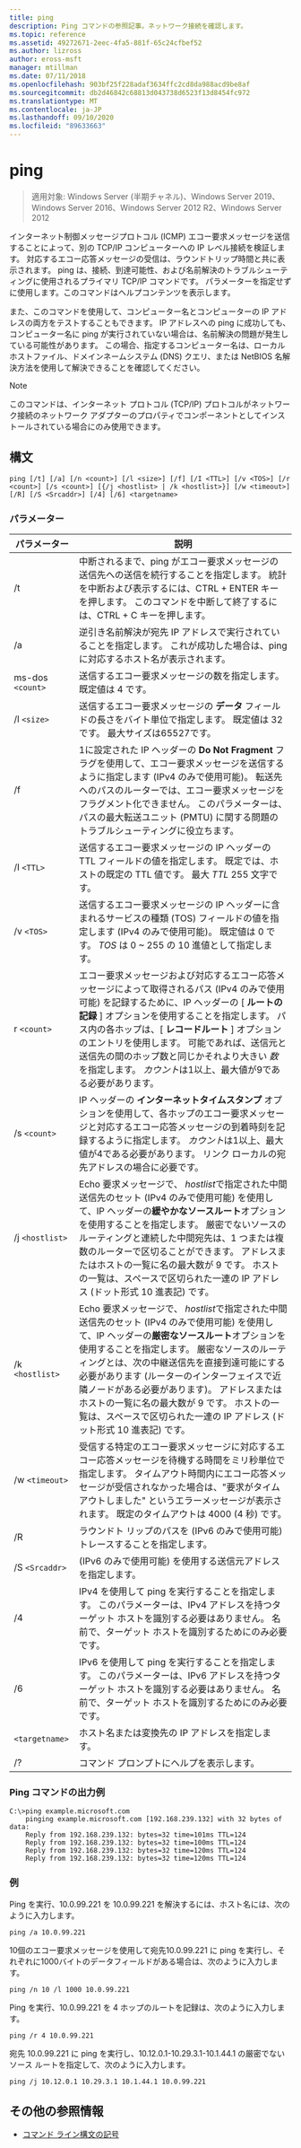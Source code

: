 ```yaml
---
title: ping
description: Ping コマンドの参照記事。ネットワーク接続を確認します。
ms.topic: reference
ms.assetid: 49272671-2eec-4fa5-881f-65c24cfbef52
ms.author: lizross
author: eross-msft
manager: mtillman
ms.date: 07/11/2018
ms.openlocfilehash: 903bf25f228adaf3634ffc2cd8da988acd9be8af
ms.sourcegitcommit: db2d46842c68813d043738d6523f13d8454fc972
ms.translationtype: MT
ms.contentlocale: ja-JP
ms.lasthandoff: 09/10/2020
ms.locfileid: "89633663"
---
```

# <a name="ping"></a>ping

> 適用対象: Windows Server (半期チャネル)、Windows Server 2019、Windows Server 2016、Windows Server 2012 R2、Windows Server 2012

インターネット制御メッセージプロトコル (ICMP) エコー要求メッセージを送信することによって、別の TCP/IP コンピューターへの IP レベル接続を検証します。 対応するエコー応答メッセージの受信は、ラウンドトリップ時間と共に表示されます。 ping は、接続、到達可能性、および名前解決のトラブルシューティングに使用されるプライマリ TCP/IP コマンドです。 パラメーターを指定せずに使用します。このコマンドはヘルプコンテンツを表示します。

また、このコマンドを使用して、コンピューター名とコンピューターの IP アドレスの両方をテストすることもできます。 IP アドレスへの ping に成功しても、コンピューター名に ping が実行されていない場合は、名前解決の問題が発生している可能性があります。 この場合、指定するコンピューター名は、ローカルホストファイル、ドメインネームシステム (DNS) クエリ、または NetBIOS 名解決方法を使用して解決できることを確認してください。

> [!NOTE]
> このコマンドは、インターネット プロトコル (TCP/IP) プロトコルがネットワーク接続のネットワーク アダプターのプロパティでコンポーネントとしてインストールされている場合にのみ使用できます。

## <a name="syntax"></a>構文

```
ping [/t] [/a] [/n <count>] [/l <size>] [/f] [/I <TTL>] [/v <TOS>] [/r <count>] [/s <count>] [{/j <hostlist> | /k <hostlist>}] [/w <timeout>] [/R] [/S <Srcaddr>] [/4] [/6] <targetname>
```

### <a name="parameters"></a>パラメーター

| パラメーター | 説明 |
|--|--|
| /t | 中断されるまで、ping がエコー要求メッセージの送信先への送信を続行することを指定します。 統計を中断および表示するには、CTRL + ENTER キーを押します。 このコマンドを中断して終了するには、CTRL + C キーを押します。 |
| /a | 逆引き名前解決が宛先 IP アドレスで実行されていることを指定します。 これが成功した場合は、ping に対応するホスト名が表示されます。 |
| ms-dos `<count>` | 送信するエコー要求メッセージの数を指定します。 既定値は 4 です。 |
| /l `<size>` | 送信するエコー要求メッセージの **データ** フィールドの長さをバイト単位で指定します。 既定値は 32 です。 最大サイズは65527です。 |
| /f | 1に設定された IP ヘッダーの **Do Not Fragment** フラグを使用して、エコー要求メッセージを送信するように指定します (IPv4 のみで使用可能)。 転送先へのパスのルーターでは、エコー要求メッセージをフラグメント化できません。 このパラメーターは、パスの最大転送ユニット (PMTU) に関する問題のトラブルシューティングに役立ちます。 |
| /I `<TTL>` | 送信するエコー要求メッセージの IP ヘッダーの TTL フィールドの値を指定します。 既定では、ホストの既定の TTL 値です。 最大 *TTL* 255 文字です。 |
| /v `<TOS>` | 送信するエコー要求メッセージの IP ヘッダーに含まれるサービスの種類 (TOS) フィールドの値を指定します (IPv4 のみで使用可能)。 既定値は 0 です。 *TOS* は 0 ~ 255 の 10 進値として指定します。 |
| r `<count>` | エコー要求メッセージおよび対応するエコー応答メッセージによって取得されるパス (IPv4 のみで使用可能) を記録するために、IP ヘッダーの [ **ルートの記録** ] オプションを使用することを指定します。 パス内の各ホップは、[ **レコードルート** ] オプションのエントリを使用します。 可能であれば、送信元と送信先の間のホップ数と同じかそれより大きい *数* を指定します。 *カウント*は1以上、最大値が9である必要があります。 |
| /s `<count>` | IP ヘッダーの **インターネットタイムスタンプ** オプションを使用して、各ホップのエコー要求メッセージと対応するエコー応答メッセージの到着時刻を記録するように指定します。 *カウント*は1以上、最大値が4である必要があります。 リンク ローカルの宛先アドレスの場合に必要です。 |
| /j `<hostlist>` | Echo 要求メッセージで、 *hostlist*で指定された中間送信先のセット (IPv4 のみで使用可能) を使用して、IP ヘッダーの**緩やかなソースルート**オプションを使用することを指定します。 厳密でないソースのルーティングと連続した中間宛先は、1 つまたは複数のルーターで区切ることができます。 アドレスまたはホストの一覧に名の最大数が 9 です。 ホストの一覧は、スペースで区切られた一連の IP アドレス (ドット形式 10 進表記) です。 |
| /k `<hostlist>` | Echo 要求メッセージで、 *hostlist*で指定された中間送信先のセット (IPv4 のみで使用可能) を使用して、IP ヘッダーの**厳密なソースルート**オプションを使用することを指定します。 厳密なソースのルーティングとは、次の中継送信先を直接到達可能にする必要があります (ルーターのインターフェイスで近隣ノードがある必要があります)。 アドレスまたはホストの一覧に名の最大数が 9 です。 ホストの一覧は、スペースで区切られた一連の IP アドレス (ドット形式 10 進表記) です。 |
| /w `<timeout>` | 受信する特定のエコー要求メッセージに対応するエコー応答メッセージを待機する時間をミリ秒単位で指定します。 タイムアウト時間内にエコー応答メッセージが受信されなかった場合は、"要求がタイムアウトしました" というエラーメッセージが表示されます。 既定のタイムアウトは 4000 (4 秒) です。 |
| /R | ラウンドト リップのパスを (IPv6 のみで使用可能) トレースすることを指定します。 |
| /S `<Srcaddr>` | (IPv6 のみで使用可能) を使用する送信元アドレスを指定します。 |
| /4 | IPv4 を使用して ping を実行することを指定します。 このパラメーターは、IPv4 アドレスを持つターゲット ホストを識別する必要はありません。 名前で、ターゲット ホストを識別するためにのみ必要です。 |
| /6 | IPv6 を使用して ping を実行することを指定します。 このパラメーターは、IPv6 アドレスを持つターゲット ホストを識別する必要はありません。 名前で、ターゲット ホストを識別するためにのみ必要です。 |
| `<targetname>` | ホスト名または変換先の IP アドレスを指定します。 |
| /? | コマンド プロンプトにヘルプを表示します。 |

### <a name="example-of-the-ping-command-output"></a>Ping コマンドの出力例

```
C:\>ping example.microsoft.com
    pinging example.microsoft.com [192.168.239.132] with 32 bytes of data:
    Reply from 192.168.239.132: bytes=32 time=101ms TTL=124
    Reply from 192.168.239.132: bytes=32 time=100ms TTL=124
    Reply from 192.168.239.132: bytes=32 time=120ms TTL=124
    Reply from 192.168.239.132: bytes=32 time=120ms TTL=124
```

### <a name="examples"></a>例

Ping を実行、10.0.99.221 を 10.0.99.221 を解決するには、ホスト名には、次のように入力します。

```
ping /a 10.0.99.221
```

10個のエコー要求メッセージを使用して宛先10.0.99.221 に ping を実行し、それぞれに1000バイトのデータフィールドがある場合は、次のように入力します。

```
ping /n 10 /l 1000 10.0.99.221
```

Ping を実行、10.0.99.221 を 4 ホップのルートを記録は、次のように入力します。

```
ping /r 4 10.0.99.221
```

宛先 10.0.99.221 に ping を実行し、10.12.0.1-10.29.3.1-10.1.44.1 の厳密でないソース ルートを指定して、次のように入力します。

```
ping /j 10.12.0.1 10.29.3.1 10.1.44.1 10.0.99.221
```

## <a name="additional-references"></a>その他の参照情報

- [コマンド ライン構文の記号](command-line-syntax-key.md)

